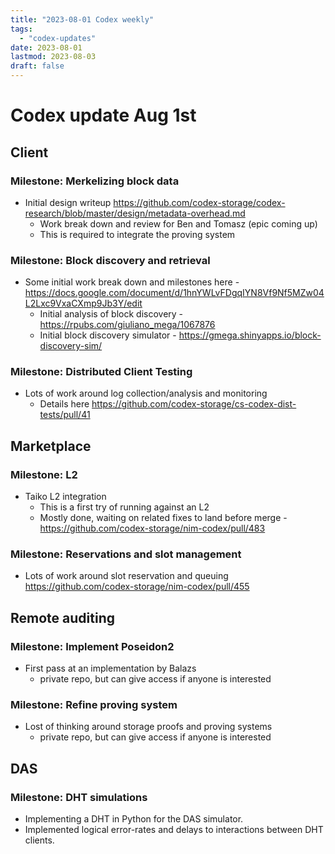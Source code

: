 ```yaml
---
title: "2023-08-01 Codex weekly"
tags:
  - "codex-updates"
date: 2023-08-01
lastmod: 2023-08-03
draft: false
---
```


# Codex update Aug 1st

## Client

### Milestone: Merkelizing block data

- Initial design writeup https://github.com/codex-storage/codex-research/blob/master/design/metadata-overhead.md
  - Work break down and review for Ben and Tomasz (epic coming up)
  - This is required to integrate the proving system

### Milestone: Block discovery and retrieval

- Some initial work break down and milestones here - https://docs.google.com/document/d/1hnYWLvFDgqIYN8Vf9Nf5MZw04L2Lxc9VxaCXmp9Jb3Y/edit
  - Initial analysis of block discovery - https://rpubs.com/giuliano_mega/1067876
  - Initial block discovery simulator - https://gmega.shinyapps.io/block-discovery-sim/

### Milestone: Distributed Client Testing

- Lots of work around log collection/analysis and monitoring
  - Details here https://github.com/codex-storage/cs-codex-dist-tests/pull/41

## Marketplace

### Milestone: L2

- Taiko L2 integration
  - This is a first try of running against an L2
  - Mostly done, waiting on related fixes to land before merge - https://github.com/codex-storage/nim-codex/pull/483

### Milestone: Reservations and slot management

- Lots of work around slot reservation and queuing https://github.com/codex-storage/nim-codex/pull/455

## Remote auditing

### Milestone: Implement Poseidon2

- First pass at an implementation by Balazs
  - private repo, but can give access if anyone is interested

### Milestone: Refine proving system

- Lost of thinking around storage proofs and proving systems
  - private repo, but can give access if anyone is interested

## DAS

### Milestone: DHT simulations

- Implementing a DHT in Python for the DAS simulator.
- Implemented logical error-rates and delays to interactions between DHT clients.